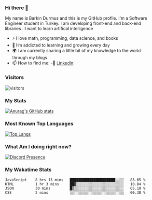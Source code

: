 ### Hi there 👋

My name is Barkin Durmus and this is my GitHub profile. I'm a Software Engineer student in Turkey. I am developing front-end and back-end libraries . I want to learn artifical intelligence

- :zap: I love math, programming, data science, and books
- 🌱 I’m addicted to learning and growing every day
- :earth_africa: I am currently sharing a little bit of my knowledge to the world through my blogs
- 📫 How to find me: 
 -:office: [LinkedIn](https://www.linkedin.com/in/barkin-durmus-84b55517b/)
  











### Visitors








![visitors](https://visitor-badge.glitch.me/badge?page_id=page.id) 












### My Stats




[![Anurag's GitHub stats](https://github-readme-stats.vercel.app/api?username=developerbarkinez)](https://github.com/anuraghazra/github-readme-stats)






### Most Known Top Languages




[![Top Langs](https://github-readme-stats.vercel.app/api/top-langs/?username=developerbarkinez)](https://github.com/anuraghazra/github-readme-stats)




### What Am I doing right now?







[![Discord Presence](https://lanyard-profile-readme.vercel.app/api/849899112677769276)](https://discord.com/users/849899112677769276)



### My Wakatime Stats

<!--START_SECTION:waka-->
```text
JavaScript    8 hrs 13 mins   █████████████████████░░░░   83.65 % 
HTML          1 hr 3 mins     ██▓░░░░░░░░░░░░░░░░░░░░░░   10.84 % 
JSON          30 mins         █▒░░░░░░░░░░░░░░░░░░░░░░░   05.10 % 
CSS           2 mins          ░░░░░░░░░░░░░░░░░░░░░░░░░   00.38 % 
```
<!--END_SECTION:waka-->




